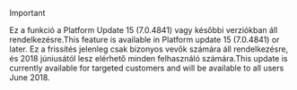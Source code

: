 > [!IMPORTANT]
> <span data-ttu-id="222b1-101">Ez a funkció a Platform Update 15 (7.0.4841) vagy későbbi verziókban áll rendelkezésre.</span><span class="sxs-lookup"><span data-stu-id="222b1-101">This feature is available in Platform update 15 (7.0.4841) or later.</span></span> <span data-ttu-id="222b1-102">Ez a frissítés jelenleg csak bizonyos vevők számára áll rendelkezésre, és 2018 júniusától lesz elérhető minden felhasználó számára.</span><span class="sxs-lookup"><span data-stu-id="222b1-102">This update is currently available for targeted customers and will be available to all users June 2018.</span></span>

